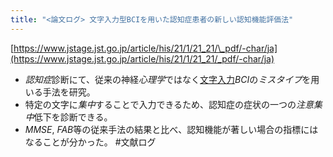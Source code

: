 ```yaml
---
title: "<論文ログ> 文字入力型BCIを用いた認知症患者の新しい認知機能評価法"
---
```


[https://www.jstage.jst.go.jp/article/his/21/1/21_21/\_pdf/-char/ja](https://www.jstage.jst.go.jp/article/his/21/1/21_21/_pdf/-char/ja)

* *認知症*診断にて、従来の神経*心理学*ではなく[文字入力](%E6%96%87%E5%AD%97%E5%85%A5%E5%8A%9B.md)*BCI*の*ミスタイプ*を用いる手法を研究。
* 特定の文字に*集中*することで入力できるため、認知症の症状の一つの*注意集中*低下を診断できる。
* *MMSE*, *FAB*等の従来手法の結果と比べ、認知機能が著しい場合の指標にはなることが分かった。
  \#文献ログ
